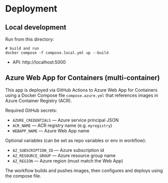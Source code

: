 # Deployment

## Local development

Run from this directory:

```
# build and run
docker compose -f compose.local.yml up --build
```

- API: http://localhost:5000

## Azure Web App for Containers (multi-container)

This app is deployed via GitHub Actions to Azure Web App for Containers using a Docker Compose file `compose.azure.yml` that references images in Azure Container Registry (ACR).

Required GitHub secrets:
- `AZURE_CREDENTIALS` — Azure service principal JSON
- `ACR_NAME` — ACR registry name (e.g. `myregistry`)
- `WEBAPP_NAME` — Azure Web App name

Optional variables (can be set as repo variables or env in workflow):
- `AZ_SUBSCRIPTION_ID` — Azure subscription id
- `AZ_RESOURCE_GROUP` — Azure resource group name
- `AZ_REGION` — Azure region (must match the Web App)

The workflow builds and pushes images, then configures and deploys using the compose file.

